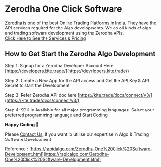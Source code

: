 Zerodha One Click Software
===========================

[Zerodha](https://zerodha.com/) is one of the best Online Trading Platforms in India. They have the API services required for the Algo developments. We do all kinds of algo and trading software development using the Zerodha APIs.  
[Click Here to See the Services & Pricing](#services)

How to Get Start the Zerodha Algo Development
---------------------------------------------

Step 1: Signup for a Zerodha Developer Account Here [https://developers.kite.trade/](https://developers.kite.trade/)  
  
Step 2: Create a New App for the API access and Get the API Key & API Secret to start the Development  
  
Step 3: Refer Zerodha API doc here [https://kite.trade/docs/connect/v3/](https://kite.trade/docs/connect/v3/)  
  
Step 4: SDK is Available for all major programming languages. Select your preferred programming language and Start Coding

__Happy Coding 🙂__
  
Please [Contact Us](https://rapidalgo.com/Zerodha-One%20Click%20Software-Development.html), If you want to utilise our expertise in Algo & Trading Software Development

Reference : [https://rapidalgo.com/Zerodha-One%20Click%20Software-Development.html](https://rapidalgo.com/Zerodha-One%20Click%20Software-Development.html)
